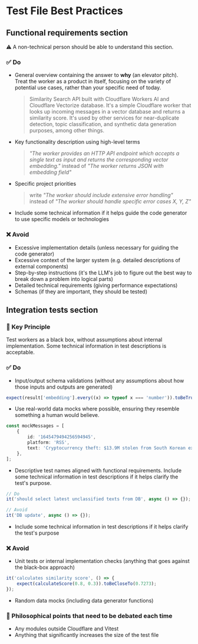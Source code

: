 # Test File Best Practices

## Functional requirements section

⚠️ A non-technical person should be able to understand this section.

### ✅️ Do

- General overview containing the answer to **why** (an elevator pitch). Treat the worker as a product in itself, focusing on the variety of potential use cases, rather than your specific need of today.
  > Similarity Search API built with Cloudflare Workers AI and Cloudflare Vectorize database. It's a simple Cloudflare worker that looks up incoming messages in a vector database and returns a similarity score. It's used by other services for near-duplicate detection, topic classification, and synthetic data generation purposes, among other things.
- Key functionality description using high-level terms
  > _"The worker provides an HTTP API endpoint which accepts a single text as input and returns the corresponding vector embedding."_ instead of _"The worker returns JSON with embedding field"_
- Specific project priorities
  > write _"The worker should include extensive error handling"_ instead of _"The worker should handle specific error cases X, Y, Z"_
- Include some technical information if it helps guide the code generator to use specific models or technologies

### ❌ Avoid

- Excessive implementation details (unless necessary for guiding the code generator)
- Excessive context of the larger system (e.g. detailed descriptions of external components)
- Step-by-step instructions (it's the LLM's job to figure out the best way to break down a problem into logical parts)
- Detailed technical requirements (giving performance expectations)
- Schemas (if they are important, they should be tested)

## Integration tests section

### 🎯 Key Principle

Test workers as a black box, without assumptions about internal implementation. Some technical information in test descriptions is acceptable.

### ✅️ Do

- Input/output schema validations (without any assumptions about how those inputs and outputs are generated)

```ts
expect(result['embedding'].every((x) => typeof x === 'number')).toBeTruthy();
```

- Use real-world data mocks where possible, ensuring they resemble something a human would believe.

```ts
const mockMessages = [
	{
		id: '1645479494256594945',
		platform: 'RSS',
		text: 'Cryptocurrency theft: $13.9M stolen from South Korean exchange GDAC',
	},
];
```

- Descriptive test names aligned with functional requirements. Include some technical information in test descriptions if it helps clarify the test's purpose.

```ts
// Do
it('should select latest unclassified texts from DB', async () => {});

// Avoid
it('DB update', async () => {});
```

- Include some technical information in test descriptions if it helps clarify the test's purpose

### ❌ Avoid

- Unit tests or internal implementation checks (anything that goes against the black-box approach)

```ts
it('calculates similarity score', () => {
	expect(calculateScore(0.8, 0.3)).toBeCloseTo(0.7273);
});
```

- Random data mocks (including data generator functions)

### 🤔 Philosophical points that need to be debated each time

- Any modules outside Cloudflare and Vitest
- Anything that significantly increases the size of the test file
